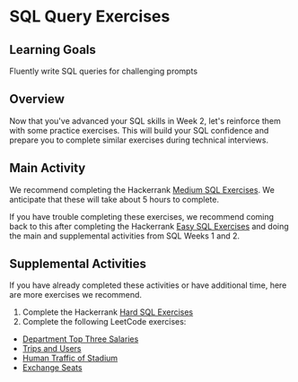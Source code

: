 # SQL Query Exercises

## Learning Goals

Fluently write SQL queries for challenging prompts

## Overview

Now that you've advanced your SQL skills in Week 2, let's reinforce them with some practice exercises. This will build your SQL confidence and prepare you to complete similar exercises during technical interviews.

## Main Activity

We recommend completing the Hackerrank [Medium SQL Exercises](https://www.hackerrank.com/domains/sql?filters%5Bdifficulty%5D%5B%5D=medium). We anticipate that these will take about 5 hours to complete.

If you have trouble completing these exercises, we recommend coming back to this after completing the Hackerrank [Easy SQL Exercises](https://www.hackerrank.com/domains/sql?filters%5Bdifficulty%5D%5B%5D=easy) and doing the main and supplemental activities from SQL Weeks 1 and 2.

## Supplemental Activities

If you have already completed these activities or have additional time, here are more exercises we recommend.

1. Complete the Hackerrank [Hard SQL Exercises](https://www.hackerrank.com/domains/sql?filters%5Bdifficulty%5D%5B%5D=hard)
2. Complete the following LeetCode exercises:
  * [Department Top Three Salaries](https://leetcode.com/problems/department-top-three-salaries/)
  * [Trips and Users](https://leetcode.com/problems/trips-and-users/)
  * [Human Traffic of Stadium](https://leetcode.com/problems/human-traffic-of-stadium/)
  * [Exchange Seats](https://leetcode.com/problems/exchange-seats/)